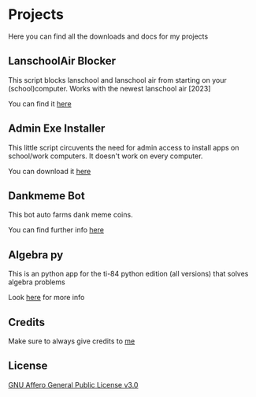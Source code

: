 # Projects

Here you can find all the downloads and docs for my projects

## LanschoolAir Blocker

This script blocks lanschool and lanschool air from starting on your (school)computer. Works with the newest lanschool air [2023]

You can find it [here](https://github.com/iwannet/Projects/tree/main/Lanschool_stop#lanschoolair-blocker)

## Admin Exe Installer
This little script circuvents the need for admin access to install apps on school/work computers. It doesn't work on every computer. 

You can download it [here](https://github.com/iwannet/Projects/blob/main/Admin_exe_installer/README.md#admin-exe-installer)


## Dankmeme Bot

This bot auto farms dank meme coins.

You can find further info [here](https://github.com/iwannet/Projects/blob/main/Dankmeme_bot/README.md#dankmeme_bot)

## Algebra py

This is an python app for the ti-84 python edition (all versions) that solves algebra problems

Look [here](https://github.com/iwannet/Projects/tree/main/Algebra_Py#algebra-py) for more info

## Credits

Make sure to always give credits to [me](https://iwannet.github.io/)

## License

[GNU Affero General Public License v3.0](https://github.com/iwannet/Projects/blob/main/LICENSE.md)
